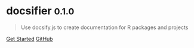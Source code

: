 # docsifier <small>0.1.0</small>

> Use docsify.js to create documentation for R packages and projects

[Get Started](#docsifier)
[GitHub](https://github.com/etiennebacher/docsifier/)
